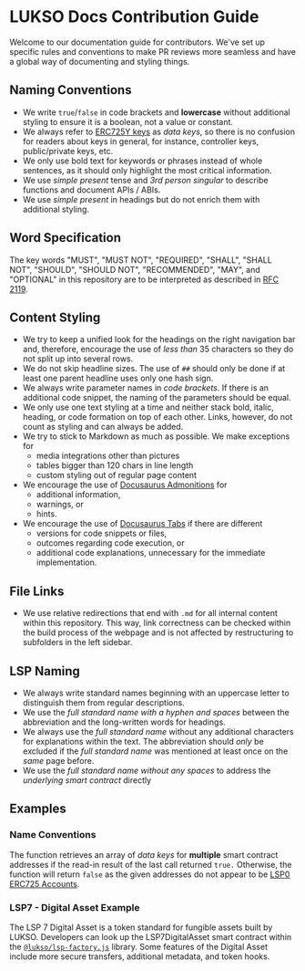 # LUKSO Docs Contribution Guide

Welcome to our documentation guide for contributors. We've set up specific rules and conventions to make PR reviews more seamless and have a global way of documenting and styling things.

## Naming Conventions

- We write `true`/`false` in code brackets and **lowercase** without additional styling to ensure it is a boolean, not a value or constant.
- We always refer to [ERC725Y keys]() as _data keys_, so there is no confusion for readers about keys in general, for instance, controller keys, public/private keys, etc.
- We only use bold text for keywords or phrases instead of whole sentences, as it should only highlight the most critical information.
- We use _simple present_ tense and _3rd person singular_ to describe functions and document APIs / ABIs.
- We use _simple present_ in headings but do not enrich them with additional styling.

## Word Specification

The key words "MUST", "MUST NOT", "REQUIRED", "SHALL", "SHALL NOT", "SHOULD", "SHOULD NOT", "RECOMMENDED", "MAY", and "OPTIONAL" in this repository are to be interpreted as described in [RFC 2119](https://www.rfc-editor.org/rfc/rfc2119).

## Content Styling

- We try to keep a unified look for the headings on the right navigation bar and, therefore, encourage the use of _less than_ 35 characters so they do not split up into several rows.
- We do not skip headline sizes. The use of `##` should only be done if at least one parent headline uses only one hash sign.
- We always write parameter names in _code brackets_. If there is an additional code snippet, the naming of the parameters should be equal.
- We only use one text styling at a time and neither stack bold, italic, heading, or code formation on top of each other. Links, however, do not count as styling and can always be added.
- We try to stick to Markdown as much as possible. We make exceptions for
  - media integrations other than pictures
  - tables bigger than 120 chars in line length
  - custom styling out of regular page content
- We encourage the use of [Docusaurus Admonitions](https://docusaurus.io/docs/markdown-features/admonitions) for
  - additional information,
  - warnings, or
  - hints.
- We encourage the use of [Docusaurus Tabs](https://docusaurus.io/docs/markdown-features/tabs) if there are different
  - versions for code snippets or files,
  - outcomes regarding code execution, or
  - additional code explanations, unnecessary for the immediate implementation.

## File Links

- We use relative redirections that end with `.md` for all internal content within this repository. This way, link correctness can be checked within the build process of the webpage and is not affected by restructuring to subfolders in the left sidebar.

## LSP Naming

- We always write standard names beginning with an uppercase letter to distinguish them from regular descriptions.
- We use the _full standard name with a hyphen and spaces_ between the abbreviation and the long-written words for headings.
- We always use the _full standard name_ without any additional characters for explanations within the text. The abbreviation should _only_ be excluded if the _full standard name_ was mentioned at least once on the _same_ page before.
- We use the _full standard name without any spaces_ to address the _underlying smart contract_ directly

## Examples

### Name Conventions

The function retrieves an array of _data keys_ for **multiple** smart contract addresses if the read-in result of the last call returned `true.` Otherwise, the function will return `false` as the given addresses do not appear to be [LSP0 ERC725 Accounts](./docs/standards/universal-profile/lsp0-erc725account.md).

### LSP7 - Digital Asset Example

The LSP 7 Digital Asset is a token standard for fungible assets built by LUKSO. Developers can look up the LSP7DigitalAsset smart contract within the [`@lukso/lsp-factory.js`](https://docs.lukso.tech/tools/lsp-factoryjs/getting-started) library. Some features of the Digital Asset include more secure transfers, additional metadata, and token hooks.
